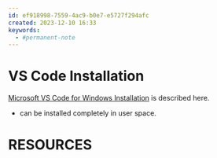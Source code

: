 ```yaml
---
id: ef918998-7559-4ac9-b0e7-e5727f294afc
created: 2023-12-10 16:33
keywords: 
  - #permanent-note
---
```



VS Code Installation
======================================================================

[Microsoft VS Code for Windows Installation](https://code.visualstudio.com/docs/setup/windows) is described here. 
* can be installed completely in user space. 




RESOURCES
======================================================================
